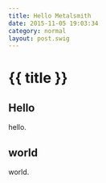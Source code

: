 ```yaml
---
title: Hello Metalsmith
date: 2015-11-05 19:03:34
category: normal
layout: post.swig
---
```


# {{ title }}

##  Hello
hello.

## world
world.